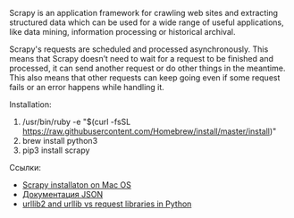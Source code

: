 Scrapy is an application framework for crawling web sites and extracting structured data which can be used for a wide range of useful applications, like data mining, information processing or historical archival.

Scrapy's requests are scheduled and processed asynchronously. This means that Scrapy doesn’t need to wait for a request to be finished and processed, it can send another request or do other things in the meantime. This also means that other requests can keep going even if some request fails or an error happens while handling it.

Installation:
1. /usr/bin/ruby -e "$(curl -fsSL https://raw.githubusercontent.com/Homebrew/install/master/install)"
2. brew install python3
3. pip3 install scrapy

Ссылки:
- [Scrapy installaton on Mac OS](https://www.quora.com/How-do-I-install-Scrapy-on-Mac-OS-X-10-10)
- [Документация JSON](https://doc.scrapy.org/en/latest/)
- [urllib2 and urllib vs request libraries in Python](https://www.quora.com/What-is-the-difference-between-urllib2-and-urllib-vs-request-libraries-in-Python)
